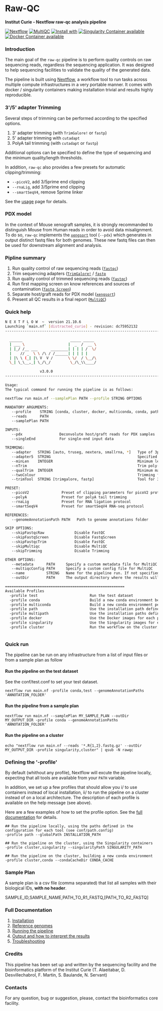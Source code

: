 # Raw-QC 

**Institut Curie - Nextflow raw-qc analysis pipeline**

[![Nextflow](https://img.shields.io/badge/nextflow-%E2%89%A50.32.0-brightgreen.svg)](https://www.nextflow.io/)
[![MultiQC](https://img.shields.io/badge/MultiQC-1.8-blue.svg)](https://multiqc.info/)
[![Install with](https://anaconda.org/anaconda/conda-build/badges/installer/conda.svg)](https://conda.anaconda.org/anaconda)
[![Singularity Container available](https://img.shields.io/badge/singularity-available-7E4C74.svg)](https://singularity.lbl.gov/)
[![Docker Container available](https://img.shields.io/badge/docker-available-003399.svg)](https://www.docker.com/)

### Introduction

The main goal of the `raw-qc` pipeline is to perform quality controls on raw sequencing reads, regardless the sequencing application.
It was designed to help sequencing facilities to validate the quality of the generated data.

The pipeline is built using [Nextflow](https://www.nextflow.io), a workflow tool to run tasks across multiple compute infrastructures in a very portable manner. 
It comes with docker / singularity containers making installation trivial and results highly reproducible.

### 3'/5' adapter Trimming

Several steps of trimming can be performed according to the specified options.

1. 3' adapter trimming (with `TrimGalore!` or `fastp`)
2. 5' adapter trimming with `cutadapt`
3. PolyA tail trimming (with `cutadapt` or `fastp`)

Additional options can be specified to define the type of sequencing and the minimum quality/length thresholds.

In addition, `raw-qc` also provides a few presets for automatic clipping/trimming:
- `--picoV2`, add 3/5prime end clipping
- `--rnaLig`, add 3/5prime end clipping
- `--smartSeqV4`, remove 5prime linker

See the [usage](docs/usage.md) page for details.

### PDX model

In the context of Mouse xenograft samples, it is strongly recommanded to distinguish Mouse from Human reads in order to avoid data misalignment.
To do so, `raw-qc` implements the [`xengsort`](https://gitlab.com/genomeinformatics/xengsort) tool (`--pdx`) which generates in output distinct fastq files for both genomes.
These new fastq files can then be used for downstream alignment and analysis.

### Pipline summary

1. Run quality control of raw sequencing reads ([`fastqc`](https://www.bioinformatics.babraham.ac.uk/projects/fastqc/))
2. Trim sequencing adapters ([`TrimGalore!`](https://github.com/FelixKrueger/TrimGalore) / [`fastp`](https://github.com/OpenGene/fastp)
3. Run quality control of trimmed sequencing reads ([`fastqc`](https://www.bioinformatics.babraham.ac.uk/projects/fastqc/))
4. Run first mapping screen on know references and sources of contamination ([`fastq Screen`](https://www.bioinformatics.babraham.ac.uk/projects/fastq_screen/))
5. Separate host/graft reads for PDX model ([`xengsort`](https://gitlab.com/genomeinformatics/xengsort))
6. Present all QC results in a final report ([`MultiQC`](http://multiqc.info/))

### Quick help

```bash
N E X T F L O W  ~  version 21.10.6
Launching `main.nf` [distracted_curie] - revision: dc75952132
------------------------------------------------------------------------

  ______                      _____ _____ 
  | ___ \                    |  _  /  __ \
  | |_/ /__ ___      ________| | | | /  \/
  |    // _  \ \ /\ / /______| | | | |    
  | |\ \ (_| |\ V  V /       \ \/  / \__/\
  \_| \_\__,_| \_/\_/         \_/\_\\____/
			
                v3.0.0
------------------------------------------------------------------------
							   
Usage:
The typical command for running the pipeline is as follows:
									   
nextflow run main.nf --samplePlan PATH --profile STRING OPTIONS

MANDATORY ARGUMENTS:
   --profile    STRING [conda, cluster, docker, multiconda, conda, path, multipath, singularity]  Configuration profile to use. Can use multiple (comma separated).
   --reads      PATH                                                                              Path to input data (must be surrounded with quotes)
   --samplePlan PATH                                                                              Path to sample plan (csv format) with raw reads (if `--reads` is not specified)

INPUTS:
   --pdx                 Deconvolute host/graft reads for PDX samples
   --singleEnd           For single-end input data
	
TRIMMING:
   --adapter   STRING [auto, truseg, nextera, smallrna, *]   Type of 3prime adapter to trim
   --adapter5  STRING                                        Specified cutadapt options for 5prime adapter trimming
   --minLen    INTEGER                                       Minimum length of trimmed sequences
   --nTrim                                                   Trim poly-N sequence at the end of the reads
   --qualTrim  INTEGER                                       Minimum mapping quality for trimming
   --twoColour                                               Trimming for NextSeq/NovaSeq sequencers
   --trimTool  STRING [trimgalore, fastp]                    Tool for 3prime adapter trimming and auto-detection

PRESET:
   --picoV2               Preset of clipping parameters for picoV2 protocol
   --polyA                Preset for polyA tail trimming
   --rnaLig               Preset for RNA ligation protocol
   --smartSeqV4           Preset for smartSeqV4 RNA-seq protocol

REFERENCES:
   --genomeAnnotationPath PATH   Path to genome annotations folder

SKIP OPTIONS:
   --skipFastqcRaw              Disable FastQC
   --skipFastqScreen            Disable FastqScreen
   --skipFastqcTrim             Disable FastQC
   --skipMultiqc                Disable MultiQC
   --skipTrimming               Disable Trimming

OTHER OPTIONS:
   --metadata      PATH     Specify a custom metadata file for MultiQC
   --multiqcConfig PATH     Specify a custom config file for MultiQC
   --name          STRING   Name for the pipeline run. If not specified, Nextflow will automatically generate a random mnemonic
   --outDir        PATH     The output directory where the results will be saved

=======================================================
Available Profiles
  -profile test                        Run the test dataset
  -profile conda                       Build a new conda environment before running the pipeline. Use `--condaCacheDir` to define the conda cache path
  -profile multiconda                  Build a new conda environment per process before running the pipeline. Use `--condaCacheDir` to define the conda cache path
  -profile path                        Use the installation path defined for all tools. Use `--globalPath` to define the insallation path
  -profile multipath                   Use the installation paths defined for each tool. Use `--globalPath` to define the insallation path
  -profile docker                      Use the Docker images for each process
  -profile singularity                 Use the Singularity images for each process. Use `--singularityPath` to define the insallation path
  -profile cluster                     Run the workflow on the cluster, instead of locally
  
```

### Quick run

The pipeline can be run on any infrastructure from a list of input files or from a sample plan as follow

#### Run the pipeline on the test dataset
See the conf/test.conf to set your test dataset.

```
nextflow run main.nf -profile conda,test --genomeAnnotationPaths 'ANNOTATION_FOLDER'

```

#### Run the pipeline from a sample plan

```
nextflow run main.nf --samplePlan MY_SAMPLE_PLAN --outDir MY_OUTPUT_DIR -profile conda --genomeAnnotationPaths 'ANNOTATION_FOLDER'

```

#### Run the pipeline on a cluster

```
echo "nextflow run main.nf --reads '*.R{1,2}.fastq.gz' --outDir MY_OUTPUT_DIR -profile singularity,cluster" | qsub -N rawqc

```

### Defining the '-profile'

By default (whithout any profile), Nextflow will excute the pipeline locally, expecting that all tools are available from your `PATH` variable.

In addition, we set up a few profiles that should allow you i/ to use containers instead of local installation, ii/ to run the pipeline on a cluster instead of on a local architecture.
The description of each profile is available on the help message (see above).

Here are a few examples of how to set the profile option. See the [full documentation](docs/profiles.md) for details.

```
## Run the pipeline locally, using the paths defined in the configuration for each tool (see conf/path.config)
-profile path --globalPath INSTALLATION_PATH 

## Run the pipeline on the cluster, using the Singularity containers
-profile cluster,singularity --singularityPath SINGULARITY_PATH 

## Run the pipeline on the cluster, building a new conda environment
-profile cluster,conda --condaCacheDir CONDA_CACHE 
```

### Sample Plan

A sample plan is a csv file (comma separated) that list all samples with their biological IDs, **with no header**.

SAMPLE_ID,SAMPLE_NAME,PATH_TO_R1_FASTQ,[PATH_TO_R2_FASTQ]

### Full Documentation

1. [Installation](docs/installation.md)
2. [Reference genomes](docs/referenceGenomes.md)
3. [Running the pipeline](docs/usage.md)
4. [Output and how to interpret the results](docs/output.md)
5. [Troubleshooting](docs/troubleshooting.md)

### Credits

This pipeline has been set up and written by the sequencing facility and the bioinformatics platform of the Institut Curie (T. Alaeitabar, D. Desvillechabrol, F. Martin, S. Baulande, N. Servant)

### Contacts

For any question, bug or suggestion, please, contact the bioinformatics core facility.


